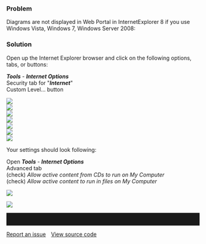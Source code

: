 ### Problem

Diagrams are not displayed in Web Portal in InternetExplorer
8 if you use Windows Vista, Windows 7, Windows Server 2008:

### Solution

Open up the Internet Explorer browser and click on the following
options, tabs, or buttons:

***Tools*** - ***Internet Options***  
Security tab for "***Internet***"  
Custom Level... button

![](//images.ctfassets.net/utx1h0gfm1om/2yYIwkdhEU88cAE46ycUuq/1c1461219ad7d3e136e0cfe39758d069/327987.png)  
![](//images.ctfassets.net/utx1h0gfm1om/5fmrOsLyLCIgEkMmqW8C6s/09240fb2e0bf604331d96031a333017b/328052.png)  
![](//images.ctfassets.net/utx1h0gfm1om/3Z50BnAsp2qi6uasawYwus/5d49c4cf2082cbcddb15c813650e5cc3/328053.png)  
![](//images.ctfassets.net/utx1h0gfm1om/4vSYeUbsacAYUSYw86QWe8/b7a702f93007bc5bfc9054704cbf215c/328054.png)  
![](//images.ctfassets.net/utx1h0gfm1om/6vlYfGv0LCseSSasuauM0C/60f3a284d7228788286e81fc6a5e14ec/328055.png)  
![](//images.ctfassets.net/utx1h0gfm1om/6HbTZKacsEkquKcqKGikGQ/6f0f8748d8fee24a8670324f202788bd/328056.png)  
![](//images.ctfassets.net/utx1h0gfm1om/4Mtb0VnCA8CKAiyWwkoWQI/50328d7532809bd620ad622b2fa88097/328057.png)

Your settings should look following:

Open ***Tools*** - ***Internet Options***  
Advanced tab  
(check) *Allow active content from CDs to run on My Computer*  
(check) *Allow active content to run in files on My Computer*

![](//images.ctfassets.net/utx1h0gfm1om/5errOIpp9SWMQWaqeSWUUw/12b08799b5504fcdd8b4d6e6d027e82d/328060.png)

![](//images.ctfassets.net/utx1h0gfm1om/22muQjRkvKgieKEc0GcASE/83746b087dff06e5906e958fc4645222/328061.png)


<hr style="padding-top:2rem" />
<a href="https://github.com/process4/docs/issues" target="_blank" class="bgw btn btn-primary btn-lg shadow-sm">Report an issue</a>
<a href="https://github.com/process4/docs" target="_blank" class="bgw btn btn-primary btn-lg shadow-sm" style="margin-left:10px;">View source code</a>